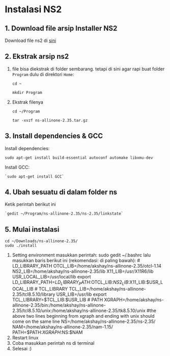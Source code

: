 # Instalasi NS2
## 1. Download file arsip Installer NS2
Download file ns2 di [sini](http://sourceforge.net/projects/nsnam/files/latest/download)
## 2. Ekstrak arsip ns2
1. file bisa diekstrak di folder sembarang. tetapi di sini agar rapi buat folder `Program` dulu di direktori `Home`:
	
	`cd ~`

	`mkdir Program`
2. Ekstrak filenya
	
	`cd ~/Program`

	`tar -xvzf ns-allinone-2.35.tar.gz`

## 3. Install dependencies & GCC
Install dependencies:
	
	sudo apt-get install build-essential autoconf automake libxmu-dev
Install GCC:
	
	`sudo apt-get install GCC`

## 4. Ubah sesuatu di dalam folder ns
Ketik perintah berikut ini

	`gedit ~/Program/ns-allinone-2.35/ns-2.35/linkstate`


## 5. Mulai instalasi
	cd ~/Downloads/ns-allinone-2.35/
	sudo ./install
1. Setting environment
	masukkan perintah:
		sudo gedit ~/.bashrc
	lalu masukkan baris berikut ini (rekomendasi: di paling bawah):
		# LD_LIBRARY_PATH
		OTCL_LIB=/home/akshay/ns-allinone-2.35/otcl-1.14
		NS2_LIB=/home/akshay/ns-allinone-2.35/lib
		X11_LIB=/usr/X11R6/lib
		USR_LOCAL_LIB=/usr/local/lib
		export LD_LIBRARY_PATH=$LD_LIBRARY_PATH:$OTCL_LIB:$NS2_LIB:$X11_LIB:$USR_LOCAL_LIB
		# TCL_LIBRARY
		TCL_LIB=/home/akshay/ns-allinone-2.35/tcl8.5.10/library
		USR_LIB=/usr/lib
		export TCL_LIBRARY=$TCL_LIB:$USR_LIB
		# PATH
		XGRAPH=/home/akshay/ns-allinone-2.35/bin:/home/akshay/ns-allinone-2.35/tcl8.5.10/unix:/home/akshay/ns-allinone-2.35/tk8.5.10/unix
		#the above two lines beginning from xgraph and ending with unix should come on the same line
		NS=/home/akshay/ns-allinone-2.35/ns-2.35/ 
		NAM=/home/akshay/ns-allinone-2.35/nam-1.15/ 
		PATH=$PATH:$XGRAPH:$NS:$NAM
1. Restart linux
1. Coba masukkan perintah ns di terminal
1. Selesai :)